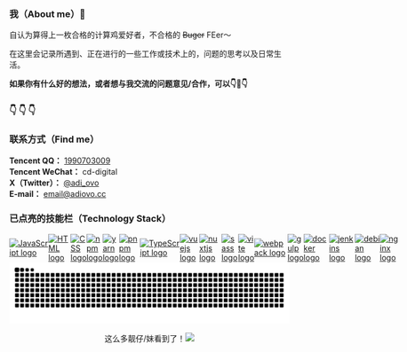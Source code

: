 ### 我（About me）👋
自认为算得上一枚合格的计算鸡爱好者，不合格的 ~~Buger~~ FEer～<br /> 

在这里会记录所遇到、正在进行的一些工作或技术上的，问题的思考以及日常生活。

<!-- 风格仿[Anthony Fu](https://antfu.me)，基于[Nuxt 3](https://nuxt.com) + [UnoCSS](https://unocss.dev) + [PM 2](https://pm2.keymetrics.io)等技术栈生成部署的SSR应用。 -->

<!-- **正在积极寻求一份工作中，若您（贵司）刚好需要招聘前端开发人员…<br />
或者有什么好的想法交流/合作的话，都可以👇🤝👇** -->
**如果你有什么好的想法，或者想与我交流的问题意见/合作，可以👇🤝👇**

### 👇 👇 👇

<!-- install了不少的package，也造了几个业务型的package，希望大家在生活里面，也能有build出自己的Good Life~
“The Life” program is being build… -->


### 联系方式（Find me）
**Tencent QQ：** [1990703009](mqqwpa://im/chat?chat_type=wpa&uin=1990703009&version=1&src_type=web&web_src=adiovo.cc) <br />
**Tencent WeChat：** cd-digital <br />
**X（Twitter）：** [@adi_ovo](https://x.com/adi_ovo) <br />
**E-mail：** <email@adiovo.cc> <br />


### 已点亮的技能栏（Technology Stack）
<!-- 下述语法内的样式效果在gh的md是不生效的，主要是使其在adiovo.cc的样式能保持一致~ -->
<div align="left" style="display: flex;align-items: center;">
  <a href="https://developer.mozilla.org/en-US/docs/Web/JavaScript" title="JavaScript" target="_blank" rel="noreferrer noopener"><img src="https://skillicons.dev/icons?i=js" alt="JavaScript logo" style="margin: 0 auto;" /></a>
  <img width="6" style="margin: 0 auto;" />
  <a href="https://developer.mozilla.org/en-US/docs/Web/HTML" title="HTML" target="_blank" rel="noreferrer noopener"><img src="https://skillicons.dev/icons?i=html" alt="HTML logo" style="margin: 0 auto;" /></a>
  <img width="6" style="margin: 0 auto;" />
  <a href="https://developer.mozilla.org/en-US/docs/Web/CSS" title="CSS" target="_blank" rel="noreferrer noopener"><img src="https://skillicons.dev/icons?i=css" alt="CSS logo" style="margin: 0 auto;" /></a>
  <img width="6" style="margin: 0 auto;" />
  <a href="https://www.npmjs.com" title="npmjs" target="_blank" rel="noreferrer noopener"><img src="https://skillicons.dev/icons?i=npm" alt="npm logo" style="margin: 0 auto;" /></a>
  <img width="6" style="margin: 0 auto;" />
  <a href="https://yarnpkg.com/" title="yarn" target="_blank" rel="noreferrer noopener"><img src="https://skillicons.dev/icons?i=yarn" alt="yarn logo" style="margin: 0 auto;" /></a>
  <img width="6" style="margin: 0 auto;" />
  <a href="https://pnpm.io" title="pnpm" target="_blank" rel="noreferrer noopener"><img src="https://skillicons.dev/icons?i=pnpm" alt="pnpm logo" style="margin: 0 auto;" /></a>
  <img width="6" style="margin: 0 auto;" />
  <a href="https://www.typescriptlang.org" title="TypeScript" target="_blank" rel="noreferrer noopener"><img src="https://skillicons.dev/icons?i=ts" alt="TypeScript logo" style="margin: 0 auto;" /></a>
  <img width="6" style="margin: 0 auto;" />
  <a href="https://cn.vuejs.org" title="Vue.js" target="_blank" rel="noreferrer noopener"><img src="https://skillicons.dev/icons?i=vue" alt="vuejs logo" style="margin: 0 auto;" /></a>
  <img width="6" style="margin: 0 auto;" />
  <a href="https://nuxt.com" title="nuxtjs" target="_blank" rel="noreferrer noopener"><img src="https://skillicons.dev/icons?i=nuxtjs" alt="nuxtjs logo" style="margin: 0 auto;" /></a>
  <img width="6" style="margin: 0 auto;" />
  <a href="https://sass-lang.com" title="sass" target="_blank" rel="noreferrer noopener"><img src="https://skillicons.dev/icons?i=sass" alt="sass logo" style="margin: 0 auto;" /></a>
  <img width="6" style="margin: 0 auto;" />
  <a href="https://vitejs.dev" title="Vite" target="_blank" rel="noreferrer noopener"><img src="https://skillicons.dev/icons?i=vite" alt="vite logo" style="margin: 0 auto;" /></a>
  <img width="6" style="margin: 0 auto;" />
  <a href="https://webpack.js.org/" title="webpack" target="_blank" rel="noreferrer noopener"><img src="https://skillicons.dev/icons?i=webpack" alt="webpack logo" style="margin: 0 auto;" /></a>
  <!-- GitHub 访问模式下的Readme内使用skillicons.dev下的icons单行最大显示数量为12个，需要兼容换行的样式 -->
  <img width="6" style="margin: 0 auto;" />
  <a href="https://gulpjs.com/" title="gulp" target="_blank" rel="noreferrer noopener"><img src="https://skillicons.dev/icons?i=gulp" alt="gulp logo" style="margin: 0 auto;" /></a>
  <img width="6" style="margin: 0 auto;" />
  <a href="https://www.docker.com/" title="docker" target="_blank" rel="noreferrer noopener"><img src="https://skillicons.dev/icons?i=docker" alt="docker logo" style="margin: 0 auto;" /></a>
  <img width="6" style="margin: 0 auto;" />
  <a href="https://www.jenkins.io/" title="jenkins" target="_blank" rel="noreferrer noopener"><img src="https://skillicons.dev/icons?i=jenkins" alt="jenkins logo" style="margin: 0 auto;" /></a>
  <!-- GitHub 全屏下的Readme内使用skillicons.dev下的icons单行最大显示数量为15个，需要兼容换行的样式 -->
  <img width="6" style="margin: 0 auto;" />
  <a href="https://www.debian.org/" title="Debian Linux" target="_blank" rel="noreferrer noopener"><img src="https://skillicons.dev/icons?i=debian" alt="debian logo" style="margin: 0 auto;" /></a>
  <img width="6" style="margin: 0 auto;" />
  <a href="https://nginx.org/" title="nginx" target="_blank" rel="noreferrer noopener"><img src="https://skillicons.dev/icons?i=nginx" alt="nginx logo" style="margin: 0 auto;" /></a>
</div>

<!--
![TypeScript](https://img.shields.io/badge/TypeScript-3178C6?logo=typescript&logoColor=fff&style=flat)
<a href="https://nodejs.org" title="Node.js"><img src="https://img.shields.io/badge/Node.js-339933?logo=nodedotjs&logoColor=fff&style=flat" style="margin: 0 auto;" /></a>
![React.js](https://img.shields.io/badge/React-61DAFB?logo=react&logoColor=fff&style=flat)
![Unocss](https://img.shields.io/badge/Unocss-333333?logo=unocss&logoColor=fff&style=flat)
![Nest](https://img.shields.io/badge/Nest-E0234E?logo=nestjs&logoColor=fff&style=flat)
![Rust](https://img.shields.io/badge/Rust-000000?logo=rust&logoColor=fff&style=flat)
<a href="https://" title=""><img src="https://skillicons.dev/icons?i=git" alt="git logo" style="margin: 0 auto;" /></a>
-->

<img src="https://raw.githubusercontent.com/adiovo/adiovo/output/snake.svg" alt="Snake animation" style="margin: 0 auto;" />

<br />

<div align="center" style="display: flex;justify-content: center;">
  <p style="display: flex;">这么多靓仔/妹看到了！
    <img src="https://komarev.com/ghpvc/?username=adiovo&label=😮&style=for-the-badge&base=6000" style="margin: 0 auto;" />
  </p>
</div>

